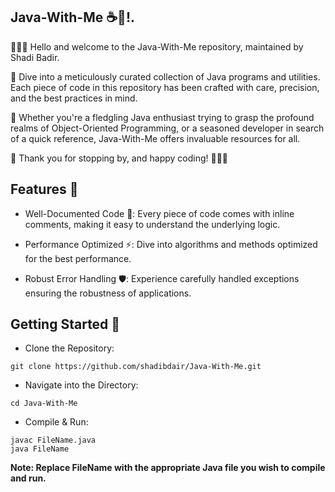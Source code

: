 ## Java-With-Me ☕🎉!.

🙋🏻‍♂️ Hello and welcome to the Java-With-Me repository, maintained by Shadi Badir.

📘 Dive into a meticulously curated collection of Java programs and utilities. Each piece of code in this repository has been crafted with care, precision, and the best practices in mind.

🚀 Whether you're a fledgling Java enthusiast trying to grasp the profound realms of Object-Oriented Programming, or a seasoned developer in search of a quick reference, Java-With-Me offers invaluable resources for all.

🙏 Thank you for stopping by, and happy coding! 🌱🕺🏻

## Features 🚀

- Well-Documented Code 📜: Every piece of code comes with inline comments, making it easy to understand the underlying logic.

- Performance Optimized ⚡: Dive into algorithms and methods optimized for the best performance.

- Robust Error Handling 🛡️: Experience carefully handled exceptions ensuring the robustness of applications.


## Getting Started 🚦

- Clone the Repository:

```
git clone https://github.com/shadibdair/Java-With-Me.git
```

- Navigate into the Directory:

```
cd Java-With-Me
```

- Compile & Run:

```
javac FileName.java
java FileName
```

__Note: Replace FileName with the appropriate Java file you wish to compile and run.__
